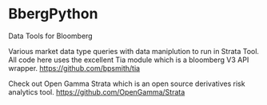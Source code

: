 # BbergPython
Data Tools for Bloomberg

Various market data type queries with data maniplution to run in Strata Tool. All code here uses the excellent Tia module which is a bloomberg V3 API wrapper. https://github.com/bpsmith/tia

Check out Open Gamma Strata which is an open source derivatives risk analytics tool. https://github.com/OpenGamma/Strata

